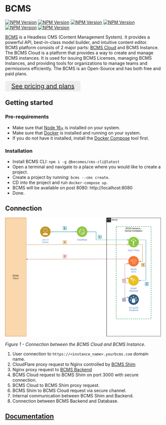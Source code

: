 # BCMS

[![NPM Version][npm-image-ui]][npm-url-ui]
[![NPM Version][npm-image-sdk]][npm-url-sdk]
[![NPM Version][npm-image-backend]][npm-url-backend]
[![NPM Version][npm-image-client]][npm-url-client]
[![NPM Version][npm-image-cli]][npm-url-cli]
[![NPM Version][npm-image-most]][npm-url-most]

[npm-image-client]: https://img.shields.io/npm/v/@becomes/cms-client.svg?label=@becomes/cms-client
[npm-url-client]: https://npmjs.org/package/@becomes/cms-client
[npm-image-ui]: https://img.shields.io/npm/v/@becomes/cms-ui.svg?label=@becomes/cms-ui
[npm-url-ui]: https://npmjs.org/package/@becomes/cms-ui
[npm-image-sdk]: https://img.shields.io/npm/v/@becomes/cms-sdk.svg?label=@becomes/cms-sdk
[npm-url-sdk]: https://npmjs.org/package/@becomes/cms-sdk
[npm-image-backend]: https://img.shields.io/npm/v/@becomes/cms-backend.svg?label=@becomes/cms-backend
[npm-url-backend]: https://npmjs.org/package/@becomes/cms-backend
[npm-image-cli]: https://img.shields.io/npm/v/@becomes/cms-cli.svg?label=@becomes/cms-cli
[npm-url-cli]: https://npmjs.org/package/@becomes/cms-cli
[npm-image-most]: https://img.shields.io/npm/v/@becomes/cms-most.svg?label=@becomes/cms-most
[npm-url-most]: https://npmjs.org/package/@becomes/cms-most

[BCMS](https://thebcms.com) is a Headless CMS (Content Management System). It provides a powerful API, best-in-class model builder, and intuitive content editor. BCMS platform consists of 2 major parts: [BCMS Cloud](https://cloud.thebcms.com) and BCMS Instance. The BCMS Cloud is a platform that provides a way to create and manage BCMS instances. It is used for issuing BCMS Licenses, managing BCMS Instances, and providing tools for organizations to manage teams and permissions efficiently. The BCMS is an Open-Source and has both free and paid plans.

<div style="margin-bottom: 20px; margin-top: 20px;">
  <a href="https://thebcms.com/pricing" style="padding: 5px 20px; font-size: 20px; background-color: #eee; border-radius: 5px;">See pricing and plans</a>
</div>

## Getting started

### Pre-requirements

- Make sure that [Node 16+](https://nodejs.org/en/) is installed on your system.
- Make sure that [Docker](https://www.docker.com/) is installed and running on your system.
- If you do not have it installed, install the [Docker Compose](https://docs.docker.com/compose/) tool first.

### Installation

- Install BCMS CLI: `npm i -g @becomes/cms-cli@latest`
- Open a terminal and navigate to a place where you would like to create a project.
- Create a project by running: `bcms --cms create`.
- CD into the project and run `docker-compose up`.
- BCMS will be available on post 8080: http://localhost:8080
- Done.

## Connection

![Cloud connection](/assets/readme/bcms-connection.png)

_Figure 1 - Connection between the BCMS Cloud and BCMS Instance._

1. User connection to `https://<instance_name>.yourbcms.com` domain name.
2. CloudFlare proxy request to Nginx controlled by [BCMS Shim](https://github.com/bcms/shim)
3. Nginx proxy request to [BCMS Backend]('backend')
4. BCMS Cloud request to BCMS Shim on port 3000 with secure connection.
5. BCMS Cloud to BCMS Shim proxy request.
6. BCMS Shim to BCMS Cloud request via secure channel.
7. Internal communication between BCMS Shim and Backend.
8. Connection between BCMS Backend and Database.

## [Documentation](https://docs.thebcms.com)
